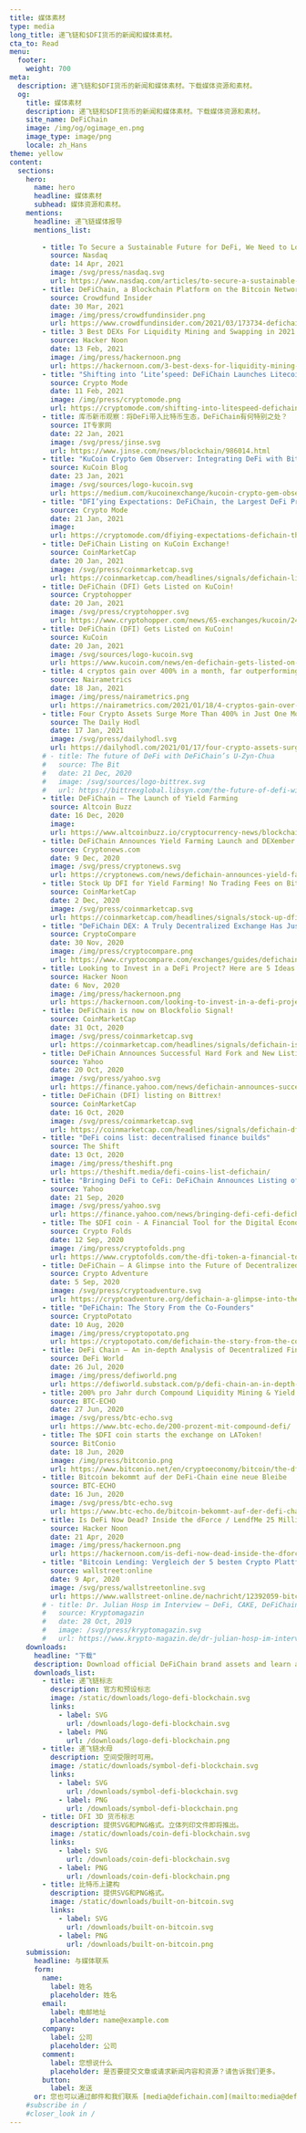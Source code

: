 ```yaml
---
title: 媒体素材
type: media
long_title: 递飞链和$DFI货币的新闻和媒体素材。
cta_to: Read
menu:
  footer:
    weight: 700
meta:
  description: 递飞链和$DFI货币的新闻和媒体素材。下载媒体资源和素材。
  og:
    title: 媒体素材
    description: 递飞链和$DFI货币的新闻和媒体素材。下载媒体资源和素材。
    site_name: DeFiChain
    image: /img/og/ogimage_en.png
    image_type: image/png
    locale: zh_Hans
theme: yellow
content:
  sections:
    hero:
      name: hero
      headline: 媒体素材
      subhead: 媒体资源和素材。
    mentions:
      headline: 递飞链媒体报导
      mentions_list:
        
        - title: To Secure a Sustainable Future for DeFi, We Need to Look Beyond Ethereum
          source: Nasdaq
          date: 14 Apr, 2021
          image: /svg/press/nasdaq.svg
          url: https://www.nasdaq.com/articles/to-secure-a-sustainable-future-for-defi-we-need-to-look-beyond-ethereum-2021-04-14
        - title: DeFiChain, a Blockchain Platform on the Bitcoin Network, Introduces ERC-20 Token Standard DFI on Ethereum
          source: Crowdfund Insider
          date: 30 Mar, 2021
          image: /img/press/crowdfundinsider.png
          url: https://www.crowdfundinsider.com/2021/03/173734-defichain-a-blockchain-platform-on-the-bitcoin-network-introduces-erc-20-token-standard-dfi-on-ethereum/
        - title: 3 Best DEXs For Liquidity Mining and Swapping in 2021
          source: Hacker Noon
          date: 13 Feb, 2021
          image: /img/press/hackernoon.png
          url: https://hackernoon.com/3-best-dexs-for-liquidity-mining-and-swapping-in-2021-p62t33uh
        - title: "Shifting into ‘Lite’speed: DeFiChain Launches Litecoin Liquidity Mining"
          source: Crypto Mode
          date: 11 Feb, 2021
          image: /img/press/cryptomode.png
          url: https://cryptomode.com/shifting-into-litespeed-defichain-launches-litecoin-liquidity-mining/
        - title: 库币新币观察：将DeFi带入比特币生态，DeFiChain有何特别之处？
          source: IT专家网
          date: 22 Jan, 2021
          image: /svg/press/jinse.svg
          url: https://www.jinse.com/news/blockchain/986014.html
        - title: "KuCoin Crypto Gem Observer: Integrating DeFi with Bitcoin, Why Is DeFiChain So Special?"
          source: KuCoin Blog
          date: 23 Jan, 2021
          image: /svg/sources/logo-kucoin.svg
          url: https://medium.com/kucoinexchange/kucoin-crypto-gem-observer-integrating-defi-with-bitcoin-why-is-defichain-so-special-b72eeebc398b
        - title: "DFI’ying Expectations: DeFiChain, the Largest DeFi Protocol on the Bitcoin Ecosystem Lists its DFI Coin on KuCoin"
          source: Crypto Mode
          date: 21 Jan, 2021
          image: 
          url: https://cryptomode.com/dfiying-expectations-defichain-the-largest-defi-protocol-on-the-bitcoin-ecosystem-lists-its-dfi-coin-on-kucoin/
        - title: DeFiChain Listing on KuCoin Exchange!
          source: CoinMarketCap
          date: 20 Jan, 2021
          image: /svg/press/coinmarketcap.svg
          url: https://coinmarketcap.com/headlines/signals/defichain-listing-on-kucoin-exchange-defichain/
        - title: DeFiChain (DFI) Gets Listed on KuCoin!
          source: Cryptohopper
          date: 20 Jan, 2021
          image: /svg/press/cryptohopper.svg
          url: https://www.cryptohopper.com/news/65-exchanges/kucoin/2452-defichain-dfi-gets-listed-on-kucoin
        - title: DeFiChain (DFI) Gets Listed on KuCoin!
          source: KuCoin
          date: 20 Jan, 2021
          image: /svg/sources/logo-kucoin.svg
          url: https://www.kucoin.com/news/en-defichain-gets-listed-on-kucoin
        - title: 4 cryptos gain over 400% in a month, far outperforming Bitcoin
          source: Nairametrics
          date: 18 Jan, 2021
          image: /img/press/nairametrics.png
          url: https://nairametrics.com/2021/01/18/4-cryptos-gain-over-400-in-a-month-far-outperforming-bitcoin/
        - title: Four Crypto Assets Surge More Than 400% in Just One Month As Alt Season Roars
          source: The Daily Hodl
          date: 17 Jan, 2021
          image: /svg/press/dailyhodl.svg
          url: https://dailyhodl.com/2021/01/17/four-crypto-assets-surge-more-than-400-in-just-one-month-as-alt-season-roars/
        # - title: The future of DeFi with DeFiChain’s U-Zyn-Chua
        #   source: The Bit
        #   date: 21 Dec, 2020
        #   image: /svg/sources/logo-bittrex.svg
        #   url: https://bittrexglobal.libsyn.com/the-future-of-defi-with-defichains-u-zyn-chua
        - title: DeFiChain – The Launch of Yield Farming
          source: Altcoin Buzz
          date: 16 Dec, 2020
          image: 
          url: https://www.altcoinbuzz.io/cryptocurrency-news/blockchain-technology/defichain-the-launch-of-yield-farming/
        - title: DeFiChain Announces Yield Farming Launch and DEXember 100X Promotion
          source: Cryptonews.com
          date: 9 Dec, 2020
          image: /svg/press/cryptonews.svg
          url: https://cryptonews.com/news/defichain-announces-yield-farming-launch-and-dexember-100x-p-8558.htm
        - title: Stock Up DFI for Yield Farming! No Trading Fees on Bittrex Global!
          source: CoinMarketCap
          date: 2 Dec, 2020
          image: /svg/press/coinmarketcap.svg
          url: https://coinmarketcap.com/headlines/signals/stock-up-dfi-for-yield-farming-no-trading-fees-on-bittrex-global-defichain/
        - title: "DeFiChain DEX: A Truly Decentralized Exchange Has Just Launched"
          source: CryptoCompare
          date: 30 Nov, 2020
          image: /img/press/cryptocompare.png
          url: https://www.cryptocompare.com/exchanges/guides/defichain-dex-a-truly-decentralized-exchange-has-just-launched/
        - title: Looking to Invest in a DeFi Project? Here are 5 Ideas Worth Considering
          source: Hacker Noon
          date: 6 Nov, 2020
          image: /img/press/hackernoon.png
          url: https://hackernoon.com/looking-to-invest-in-a-defi-project-here-are-5-ideas-worth-considering-dv363w6d
        - title: DeFiChain is now on Blockfolio Signal!
          source: CoinMarketCap
          date: 31 Oct, 2020
          image: /svg/press/coinmarketcap.svg
          url: https://coinmarketcap.com/headlines/signals/defichain-is-now-on-blockfolio-signal-defichain/
        - title: DeFiChain Announces Successful Hard Fork and New Listing on Bittrex Global Exchange
          source: Yahoo
          date: 20 Oct, 2020
          image: /svg/press/yahoo.svg
          url: https://finance.yahoo.com/news/defichain-announces-successful-hard-fork-114941334.html
        - title: DeFiChain (DFI) listing on Bittrex!
          source: CoinMarketCap
          date: 16 Oct, 2020
          image: /svg/press/coinmarketcap.svg
          url: https://coinmarketcap.com/headlines/signals/defichain-dfi-listing-on-bittrex-defichain/
        - title: "DeFi coins list: decentralised finance builds"
          source: The Shift
          date: 13 Oct, 2020
          image: /img/press/theshift.png
          url: https://theshift.media/defi-coins-list-defichain/
        - title: "Bringing DeFi to CeFi: DeFiChain Announces Listing of DFI on Bitrue"
          source: Yahoo
          date: 21 Sep, 2020
          image: /svg/press/yahoo.svg
          url: https://finance.yahoo.com/news/bringing-defi-cefi-defichain-announces-221500922.html
        - title: The $DFI coin - A Financial Tool for the Digital Economy
          source: Crypto Folds
          date: 12 Sep, 2020
          image: /img/press/cryptofolds.png
          url: https://www.cryptofolds.com/the-dfi-token-a-financial-tool-for-the-digital-economy
        - title: DeFiChain – A Glimpse into the Future of Decentralized Finance (DeFi)
          source: Crypto Adventure
          date: 5 Sep, 2020
          image: /svg/press/cryptoadventure.svg
          url: https://cryptoadventure.org/defichain-a-glimpse-into-the-future-of-decentralized-finance-defi/
        - title: "DeFiChain: The Story From the Co-Founders"
          source: CryptoPotato
          date: 10 Aug, 2020
          image: /img/press/cryptopotato.png
          url: https://cryptopotato.com/defichain-the-story-from-the-co-founders/
        - title: DeFi Chain – An in-depth Analysis of Decentralized Finance on Bitcoin
          source: DeFi World
          date: 26 Jul, 2020
          image: /img/press/defiworld.png
          url: https://defiworld.substack.com/p/defi-chain-an-in-depth-analysis-of
        - title: 200% pro Jahr durch Compound Liquidity Mining & Yield Farming
          source: BTC-ECHO
          date: 27 Jun, 2020
          image: /svg/press/btc-echo.svg
          url: https://www.btc-echo.de/200-prozent-mit-compound-defi/
        - title: The $DFI coin starts the exchange on LAToken!
          source: BitConio
          date: 18 Jun, 2020
          image: /img/press/bitconio.png
          url: https://www.bitconio.net/en/cryptoeconomy/bitcoin/the-dfi-token-starts-the-exchange-on-latoken/
        - title: Bitcoin bekommt auf der DeFi-Chain eine neue Bleibe
          source: BTC-ECHO
          date: 16 Jun, 2020
          image: /svg/press/btc-echo.svg
          url: https://www.btc-echo.de/bitcoin-bekommt-auf-der-defi-chain-eine-neue-bleibe/
        - title: Is DeFi Now Dead? Inside the dForce / LendfMe 25 Million USD Hack!
          source: Hacker Noon
          date: 21 Apr, 2020
          image: /img/press/hackernoon.png
          url: https://hackernoon.com/is-defi-now-dead-inside-the-dforce-lendfme-25-million-usd-hack-sf5332j3
        - title: "Bitcoin Lending: Vergleich der 5 besten Crypto Plattformen"
          source: wallstreet:online
          date: 9 Apr, 2020
          image: /svg/press/wallstreetonline.svg
          url: https://www.wallstreet-online.de/nachricht/12392059-bitcoin-lending-vergleich-5-besten-crypto-plattformen/all
        # - title: Dr. Julian Hosp im Interview – DeFi, CAKE, DeFiChain
        #   source: Kryptomagazin
        #   date: 28 Oct, 2019
        #   image: /svg/press/kryptomagazin.svg
        #   url: https://www.krypto-magazin.de/dr-julian-hosp-im-interview-defi-cake-defi-blockchain/
    downloads:
      headline: "下载"
      description: Download official DeFiChain brand assets and learn about usage guidelines.
      downloads_list:
        - title: 递飞链标志
          description: 官方和预设标志
          image: /static/downloads/logo-defi-blockchain.svg
          links:
            - label: SVG
              url: /downloads/logo-defi-blockchain.svg
            - label: PNG
              url: /downloads/logo-defi-blockchain.png
        - title: 递飞链水母
          description: 空间受限时可用。
          image: /static/downloads/symbol-defi-blockchain.svg
          links:
            - label: SVG
              url: /downloads/symbol-defi-blockchain.svg
            - label: PNG
              url: /downloads/symbol-defi-blockchain.png
        - title: DFI 3D 货币标志
          description: 提供SVG和PNG格式。立体列印文件即将推出。
          image: /static/downloads/coin-defi-blockchain.svg
          links:
            - label: SVG
              url: /downloads/coin-defi-blockchain.svg
            - label: PNG
              url: /downloads/coin-defi-blockchain.png
        - title: 比特币上建构
          description: 提供SVG和PNG格式。
          image: /static/downloads/built-on-bitcoin.svg
          links:
            - label: SVG
              url: /downloads/built-on-bitcoin.svg
            - label: PNG
              url: /downloads/built-on-bitcoin.png
    submission:
      headline: 与媒体联系
      form:
        name:
          label: 姓名
          placeholder: 姓名
        email:
          label: 电邮地址
          placeholder: name@example.com
        company:
          label: 公司
          placeholder: 公司
        comment:
          label: 您想说什么
          placeholder: 是否要提交文章或请求新闻内容和资源？请告诉我们更多。
        button:
          label: 发送
      or: 您也可以通过邮件和我们联系 [media@defichain.com](mailto:media@defichain.com).
    #subscribe in /
    #closer_look in /
---
```

